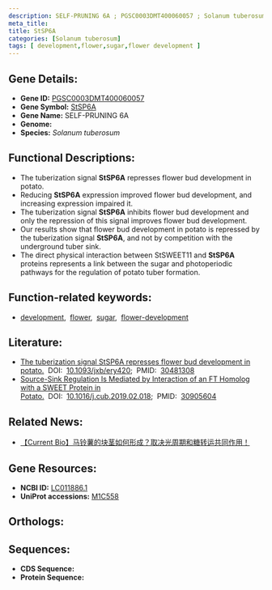 ```yaml
---
description: SELF-PRUNING 6A ; PGSC0003DMT400060057 ; Solanum tuberosum
meta_title:
title: StSP6A
categories: [Solanum tuberosum]
tags: [ development,flower,sugar,flower development ]
---
```


## Gene Details:
- **Gene ID:** [PGSC0003DMT400060057]()
- **Gene Symbol:** <u>StSP6A</u>
- **Gene Name:** SELF-PRUNING 6A
- **Genome:** []()
- **Species:** *Solanum tuberosum*

## Functional Descriptions:
   - The tuberization signal **StSP6A** represses flower bud development in potato.
   - Reducing **StSP6A** expression improved flower bud development, and increasing expression impaired it.
   - The tuberization signal **StSP6A** inhibits flower bud development and only the repression of this signal improves flower bud development.
   - Our results show that flower bud development in potato is repressed by the tuberization signal **StSP6A**, and not by competition with the underground tuber sink.
   - The direct physical interaction between StSWEET11 and **StSP6A** proteins represents a link between the sugar and photoperiodic pathways for the regulation of potato tuber formation.

## Function-related keywords:
   - [development](/tags/development/),&nbsp;&nbsp;[flower](/tags/flower/),&nbsp;&nbsp;[sugar](/tags/sugar/),&nbsp;&nbsp;[flower-development](/tags/flower-development/)

## Literature:
   - [The tuberization signal StSP6A represses flower bud development in potato.](https://doi.org/10.1093/jxb/ery420)&nbsp;&nbsp;DOI:&nbsp;&nbsp;[10.1093/jxb/ery420](https://doi.org/10.1093/jxb/ery420);&nbsp;&nbsp;PMID:&nbsp;&nbsp;[30481308](https://pubmed.ncbi.nlm.nih.gov/30481308/)
   - [Source-Sink Regulation Is Mediated by Interaction of an FT Homolog with a SWEET Protein in Potato.](https://doi.org/10.1016/j.cub.2019.02.018)&nbsp;&nbsp;DOI:&nbsp;&nbsp;[10.1016/j.cub.2019.02.018](https://doi.org/10.1016/j.cub.2019.02.018);&nbsp;&nbsp;PMID:&nbsp;&nbsp;[30905604](https://pubmed.ncbi.nlm.nih.gov/30905604/)

## Related News:
   - [【Current Bio】马铃薯的块茎如何形成？取决光周期和糖转运共同作用！](https://mp.weixin.qq.com/s?__biz=Mzg3MDEwNDEyMg==&mid=2247483988&idx=4&sn=1ad24ef87867efc50ee5edff8da21c7d&chksm=ce93af01f9e42617c145e7af100e4e070744e3eecdde9f06da2974c2722ce0b3057368558506&scene=27#wechat_redirect)

## Gene Resources:
- **NCBI ID:**  [LC011886.1](https://www.ncbi.nlm.nih.gov/gene/?term=LC011886.1)
- **UniProt accessions:**  [M1C558](https://www.uniprot.org/uniprotkb/M1C558/entry)

## Orthologs:

## Sequences:
- **CDS Sequence:**
- **Protein Sequence:**
